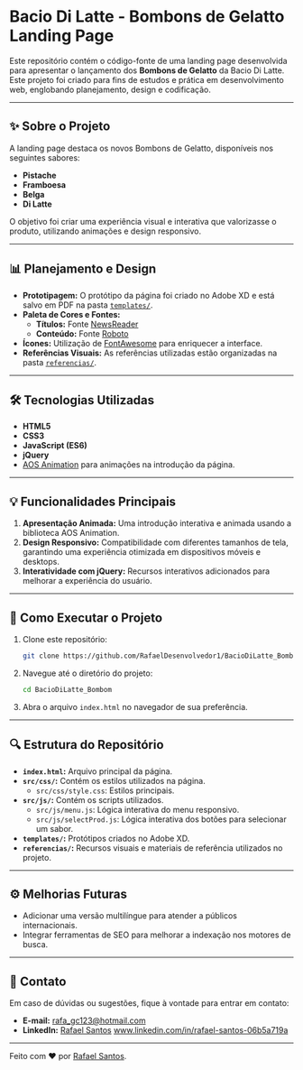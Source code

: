 # Bacio Di Latte - Bombons de Gelatto Landing Page

Este repositório contém o código-fonte de uma landing page desenvolvida para apresentar o lançamento dos **Bombons de Gelatto** da Bacio Di Latte. Este projeto foi criado para fins de estudos e prática em desenvolvimento web, englobando planejamento, design e codificação.

---

## ✨ **Sobre o Projeto**

A landing page destaca os novos Bombons de Gelatto, disponíveis nos seguintes sabores:

- **Pistache**
- **Framboesa**
- **Belga**
- **Di Latte**

O objetivo foi criar uma experiência visual e interativa que valorizasse o produto, utilizando animações e design responsivo.

---

## 📊 **Planejamento e Design**

- **Prototipagem:** O protótipo da página foi criado no Adobe XD e está salvo em PDF na pasta [`templates/`](templates/).
- **Paleta de Cores e Fontes:**
  - **Títulos:** Fonte [NewsReader](https://fonts.google.com/specimen/Newsreader)
  - **Conteúdo:** Fonte [Roboto](https://fonts.google.com/specimen/Roboto)
- **Ícones:** Utilização de [FontAwesome](https://fontawesome.com/) para enriquecer a interface.
- **Referências Visuais:** As referências utilizadas estão organizadas na pasta [`referencias/`](referencias/).

---

## 🛠️ **Tecnologias Utilizadas**

- **HTML5**
- **CSS3**
- **JavaScript (ES6)**
- **jQuery**
- [AOS Animation](https://michalsnik.github.io/aos/) para animações na introdução da página.

---

## 💡 **Funcionalidades Principais**

1. **Apresentação Animada:** Uma introdução interativa e animada usando a biblioteca AOS Animation.
2. **Design Responsivo:** Compatibilidade com diferentes tamanhos de tela, garantindo uma experiência otimizada em dispositivos móveis e desktops.
3. **Interatividade com jQuery:** Recursos interativos adicionados para melhorar a experiência do usuário.

---

## 🔧 **Como Executar o Projeto**

1. Clone este repositório:
   ```bash
   git clone https://github.com/RafaelDesenvolvedor1/BacioDiLatte_Bombom.git
   ```
2. Navegue até o diretório do projeto:
   ```bash
   cd BacioDiLatte_Bombom
   ```
3. Abra o arquivo `index.html` no navegador de sua preferência.

---

## 🔍 **Estrutura do Repositório**

- **`index.html`:** Arquivo principal da página.
- **`src/css/`:** Contém os estilos utilizados na página.
  - `src/css/style.css`: Estilos principais.
- **`src/js/`:** Contém os scripts utilizados.
  - `src/js/menu.js`: Lógica interativa do menu responsivo.
  - `src/js/selectProd.js`: Lógica interativa dos botões para selecionar um sabor.
- **`templates/`:** Protótipos criados no Adobe XD.
- **`referencias/`:** Recursos visuais e materiais de referência utilizados no projeto.

---

## ⚙️ **Melhorias Futuras**

- Adicionar uma versão multilíngue para atender a públicos internacionais.
- Integrar ferramentas de SEO para melhorar a indexação nos motores de busca.

---

## 🚀 **Contato**

Em caso de dúvidas ou sugestões, fique à vontade para entrar em contato:

- **E-mail:** rafa_gc123@hotmail.com
- **LinkedIn:** [Rafael Santos]( www.linkedin.com/in/rafael-santos-06b5a719a) www.linkedin.com/in/rafael-santos-06b5a719a

---

Feito com ❤️ por [Rafael Santos](https://github.com/RafaelDesenvolvedor1).


